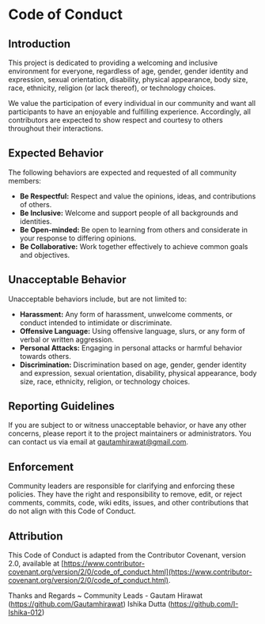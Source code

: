# Code of Conduct

## Introduction

This project is dedicated to providing a welcoming and inclusive environment for everyone, regardless of age, gender, gender identity and expression, sexual orientation, disability, physical appearance, body size, race, ethnicity, religion (or lack thereof), or technology choices.

We value the participation of every individual in our community and want all participants to have an enjoyable and fulfilling experience. Accordingly, all contributors are expected to show respect and courtesy to others throughout their interactions.

## Expected Behavior

The following behaviors are expected and requested of all community members:

- **Be Respectful:** Respect and value the opinions, ideas, and contributions of others.
- **Be Inclusive:** Welcome and support people of all backgrounds and identities.
- **Be Open-minded:** Be open to learning from others and considerate in your response to differing opinions.
- **Be Collaborative:** Work together effectively to achieve common goals and objectives.

## Unacceptable Behavior

Unacceptable behaviors include, but are not limited to:

- **Harassment:** Any form of harassment, unwelcome comments, or conduct intended to intimidate or discriminate.
- **Offensive Language:** Using offensive language, slurs, or any form of verbal or written aggression.
- **Personal Attacks:** Engaging in personal attacks or harmful behavior towards others.
- **Discrimination:** Discrimination based on age, gender, gender identity and expression, sexual orientation, disability, physical appearance, body size, race, ethnicity, religion, or technology choices.

## Reporting Guidelines

If you are subject to or witness unacceptable behavior, or have any other concerns, please report it to the project maintainers or administrators. You can contact us via email at gautamhirawat@gmail.com.

## Enforcement

Community leaders are responsible for clarifying and enforcing these policies. They have the right and responsibility to remove, edit, or reject comments, commits, code, wiki edits, issues, and other contributions that do not align with this Code of Conduct.

## Attribution

This Code of Conduct is adapted from the Contributor Covenant, version 2.0, available at [https://www.contributor-covenant.org/version/2/0/code_of_conduct.html](https://www.contributor-covenant.org/version/2/0/code_of_conduct.html).

Thanks and Regards ~
Community Leads -
Gautam Hirawat (https://github.com/Gautamhirawat)
Ishika Dutta (https://github.com/I-Ishika-012)
